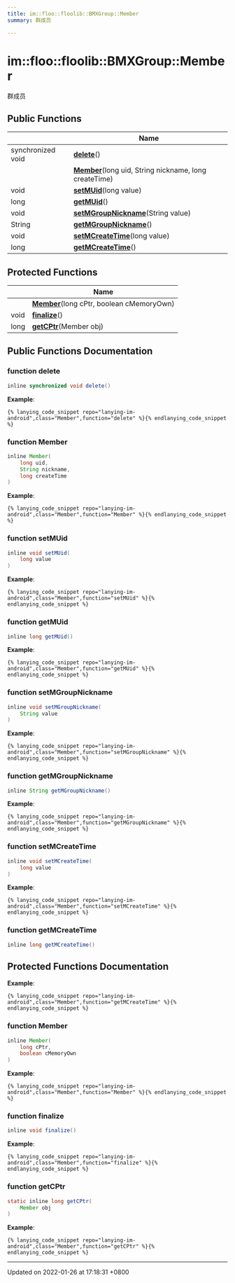 ```yaml
---
title: im::floo::floolib::BMXGroup::Member
summary: 群成员 

---
```


# im::floo::floolib::BMXGroup::Member



群成员 

## Public Functions

|                | Name           |
| -------------- | -------------- |
| synchronized void | **[delete](classim_1_1floo_1_1floolib_1_1_b_m_x_group_1_1_member.md#function-delete)**() |
| | **[Member](classim_1_1floo_1_1floolib_1_1_b_m_x_group_1_1_member.md#function-member)**(long uid, String nickname, long createTime) |
| void | **[setMUid](classim_1_1floo_1_1floolib_1_1_b_m_x_group_1_1_member.md#function-setmuid)**(long value) |
| long | **[getMUid](classim_1_1floo_1_1floolib_1_1_b_m_x_group_1_1_member.md#function-getmuid)**() |
| void | **[setMGroupNickname](classim_1_1floo_1_1floolib_1_1_b_m_x_group_1_1_member.md#function-setmgroupnickname)**(String value) |
| String | **[getMGroupNickname](classim_1_1floo_1_1floolib_1_1_b_m_x_group_1_1_member.md#function-getmgroupnickname)**() |
| void | **[setMCreateTime](classim_1_1floo_1_1floolib_1_1_b_m_x_group_1_1_member.md#function-setmcreatetime)**(long value) |
| long | **[getMCreateTime](classim_1_1floo_1_1floolib_1_1_b_m_x_group_1_1_member.md#function-getmcreatetime)**() |

## Protected Functions

|                | Name           |
| -------------- | -------------- |
| | **[Member](classim_1_1floo_1_1floolib_1_1_b_m_x_group_1_1_member.md#function-member)**(long cPtr, boolean cMemoryOwn) |
| void | **[finalize](classim_1_1floo_1_1floolib_1_1_b_m_x_group_1_1_member.md#function-finalize)**() |
| long | **[getCPtr](classim_1_1floo_1_1floolib_1_1_b_m_x_group_1_1_member.md#function-getcptr)**(Member obj) |

## Public Functions Documentation

### function delete

```java
inline synchronized void delete()
```


**Example**:
```
{% lanying_code_snippet repo="lanying-im-android",class="Member",function="delete" %}{% endlanying_code_snippet %}
```
### function Member

```java
inline Member(
    long uid,
    String nickname,
    long createTime
)
```


**Example**:
```
{% lanying_code_snippet repo="lanying-im-android",class="Member",function="Member" %}{% endlanying_code_snippet %}
```
### function setMUid

```java
inline void setMUid(
    long value
)
```


**Example**:
```
{% lanying_code_snippet repo="lanying-im-android",class="Member",function="setMUid" %}{% endlanying_code_snippet %}
```
### function getMUid

```java
inline long getMUid()
```


**Example**:
```
{% lanying_code_snippet repo="lanying-im-android",class="Member",function="getMUid" %}{% endlanying_code_snippet %}
```
### function setMGroupNickname

```java
inline void setMGroupNickname(
    String value
)
```


**Example**:
```
{% lanying_code_snippet repo="lanying-im-android",class="Member",function="setMGroupNickname" %}{% endlanying_code_snippet %}
```
### function getMGroupNickname

```java
inline String getMGroupNickname()
```


**Example**:
```
{% lanying_code_snippet repo="lanying-im-android",class="Member",function="getMGroupNickname" %}{% endlanying_code_snippet %}
```
### function setMCreateTime

```java
inline void setMCreateTime(
    long value
)
```


**Example**:
```
{% lanying_code_snippet repo="lanying-im-android",class="Member",function="setMCreateTime" %}{% endlanying_code_snippet %}
```
### function getMCreateTime

```java
inline long getMCreateTime()
```


## Protected Functions Documentation

**Example**:
```
{% lanying_code_snippet repo="lanying-im-android",class="Member",function="getMCreateTime" %}{% endlanying_code_snippet %}
```
### function Member

```java
inline Member(
    long cPtr,
    boolean cMemoryOwn
)
```


**Example**:
```
{% lanying_code_snippet repo="lanying-im-android",class="Member",function="Member" %}{% endlanying_code_snippet %}
```
### function finalize

```java
inline void finalize()
```


**Example**:
```
{% lanying_code_snippet repo="lanying-im-android",class="Member",function="finalize" %}{% endlanying_code_snippet %}
```
### function getCPtr

```java
static inline long getCPtr(
    Member obj
)
```


**Example**:
```
{% lanying_code_snippet repo="lanying-im-android",class="Member",function="getCPtr" %}{% endlanying_code_snippet %}
```
-------------------------------

Updated on 2022-01-26 at 17:18:31 +0800
